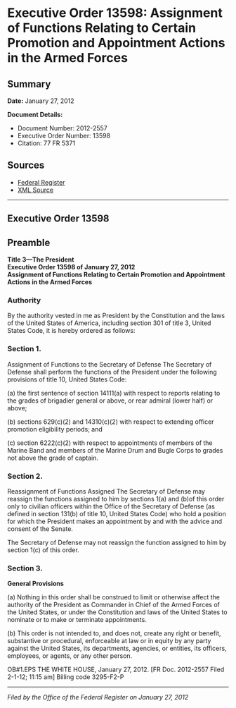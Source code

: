 # Executive Order 13598: Assignment of Functions Relating to Certain Promotion and Appointment Actions in the Armed Forces

## Summary

**Date:** January 27, 2012

**Document Details:**
- Document Number: 2012-2557
- Executive Order Number: 13598
- Citation: 77 FR 5371

## Sources
- [Federal Register](https://www.federalregister.gov/documents/2012/02/02/2012-2557/assignment-of-functions-relating-to-certain-promotion-and-appointment-actions-in-the-armed-forces)
- [XML Source](https://www.federalregister.gov/documents/full_text/xml/2012/02/02/2012-2557.xml)

---

## Executive Order 13598

## Preamble

**Title 3—The President**  
**Executive Order 13598 of January 27, 2012**  
**Assignment of Functions Relating to Certain Promotion and Appointment Actions in the Armed Forces**

### Authority

By the authority vested in me as President by the Constitution and the laws of the United States of America, including section 301 of title 3, United States Code, it is hereby ordered as follows:
### Section 1.

Assignment of Functions to the Secretary of Defense
The Secretary of Defense shall perform the functions of the President under the following provisions of title 10, United States Code:

(a) the first sentence of section 14111(a) with respect to reports relating to the grades of brigadier general or above, or rear admiral (lower half) or above;

(b) sections 629(c)(2) and 14310(c)(2) with respect to extending officer promotion eligibility periods; and

(c) section 6222(c)(2) with respect to appointments of members of the Marine Band and members of the Marine Drum and Bugle Corps to grades not above the grade of captain.
### Section 2.

Reassignment of Functions Assigned
The Secretary of Defense may reassign the functions assigned to him by sections 1(a) and (b)of this order only to civilian officers within the Office of the Secretary of Defense (as defined in section 131(b) of title 10, United States Code) who hold a position for which the President makes an appointment by and with the advice and consent of the Senate.

The Secretary of Defense may not reassign the function assigned to him by section 1(c) of this order.
### Section 3.

**General Provisions**

(a) Nothing in this order shall be construed to limit or otherwise affect the authority of the President as Commander in Chief of the Armed Forces of the United States, or under the Constitution and laws of the United States to nominate or to make or terminate appointments.

(b) This order is not intended to, and does not, create any right or benefit, substantive or procedural, enforceable at law or in equity by any party against the United States, its departments, agencies, or entities, its officers, employees, or agents, or any other person.

OB#1.EPS
THE WHITE HOUSE,
January 27, 2012.
[FR Doc. 2012-2557
Filed 2-1-12; 11:15 am]
Billing code 3295-F2-P

---

*Filed by the Office of the Federal Register on January 27, 2012*
